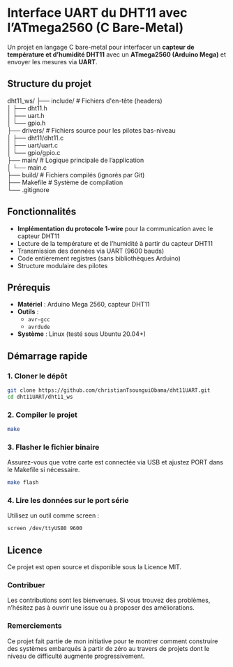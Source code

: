# Interface UART du DHT11 avec l’ATmega2560 (C Bare-Metal)

Un projet en langage C bare-metal pour interfacer un **capteur de température et d’humidité DHT11** avec un **ATmega2560 (Arduino Mega)** et envoyer les mesures via **UART**.

## Structure du projet
dht11_ws/ ├── include/ # Fichiers d'en-tête (headers)</br>
		  │ ├── dht11.h </br>
	      │ ├── uart.h </br>
		  │ └── gpio.h </br>
          ├── drivers/ # Fichiers source pour les pilotes bas-niveau </br>
          │ ├── dht11/dht11.c </br>
	      │ ├── uart/uart.c</br>
		  │ └── gpio/gpio.c</br>
		  ├── main/ # Logique principale de l’application </br>
          │ └── main.c </br>
		  ├── build/ # Fichiers compilés (ignorés par Git) </br>
		  ├── Makefile # Système de compilation </br>
		  └── .gitignore</br>

## Fonctionnalités

- **Implémentation du protocole 1-wire** pour la communication avec le capteur DHT11
- Lecture de la température et de l’humidité à partir du capteur DHT11
- Transmission des données via UART (9600 bauds)
- Code entièrement registres (sans bibliothèques Arduino)
- Structure modulaire des pilotes

## Prérequis

- **Matériel** : Arduino Mega 2560, capteur DHT11
- **Outils** :
  - `avr-gcc`
  - `avrdude`
- **Système** : Linux (testé sous Ubuntu 20.04+)

## Démarrage rapide

### 1. Cloner le dépôt

```bash
git clone https://github.com/christianTsounguiObama/dht11UART.git
cd dht11UART/dht11_ws
```

### 2. Compiler le projet
```bash
make
```

### 3. Flasher le fichier binaire
Assurez-vous que votre carte est connectée via USB et ajustez PORT dans le Makefile si nécessaire.
```bash
make flash
```

### 4. Lire les données sur le port série
Utilisez un outil comme screen :
```bash
screen /dev/ttyUSB0 9600
```

## Licence
Ce projet est open source et disponible sous la Licence MIT.

### Contribuer
Les contributions sont les bienvenues. Si vous trouvez des problèmes, n’hésitez pas à ouvrir une issue ou à proposer des améliorations.

### Remerciements
Ce projet fait partie de mon initiative pour te montrer comment construire des systèmes embarqués à partir de zéro au travers de projets 
dont le niveau de difficulté augmente progressivement.






